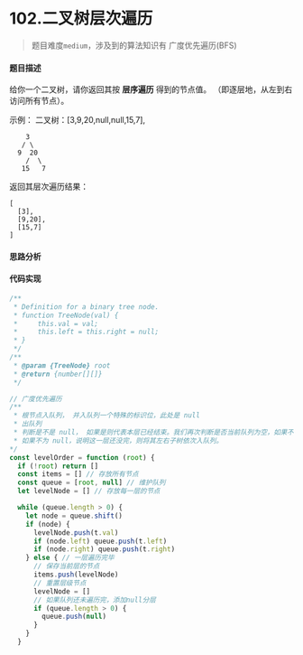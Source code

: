 # 102.二叉树层次遍历

> 题目难度`medium`，涉及到的算法知识有 广度优先遍历(BFS)

#### 题目描述

给你一个二叉树，请你返回其按 **层序遍历** 得到的节点值。 （即逐层地，从左到右访问所有节点）。

示例：
二叉树：[3,9,20,null,null,15,7],
```
    3
   / \
  9  20
    /  \
   15   7
```
返回其层次遍历结果：
```
[
  [3],
  [9,20],
  [15,7]
]
```

#### 思路分析



#### 代码实现

```javascript
/**
 * Definition for a binary tree node.
 * function TreeNode(val) {
 *     this.val = val;
 *     this.left = this.right = null;
 * }
 */
/**
 * @param {TreeNode} root
 * @return {number[][]}
 */

// 广度优先遍历
/**
 * 根节点入队列， 并入队列一个特殊的标识位，此处是 null
 * 出队列
 * 判断是不是 null， 如果是则代表本层已经结束。我们再次判断是否当前队列为空，如果不为空继续入队一个 null，否则说明遍历已经完成，我们什么都不不用做
 * 如果不为 null，说明这一层还没完，则将其左右子树依次入队列。
*/
const levelOrder = function (root) {
  if (!root) return []
  const items = [] // 存放所有节点
  const queue = [root, null] // 维护队列
  let levelNode = [] // 存放每一层的节点

  while (queue.length > 0) {
    let node = queue.shift()
    if (node) {
      levelNode.push(t.val)
      if (node.left) queue.push(t.left)
      if (node.right) queue.push(t.right)
    } else { // 一层遍历完毕
      // 保存当前层的节点
      items.push(levelNode)
      // 重置层级节点
      levelNode = []
      // 如果队列还未遍历完，添加null分层
      if (queue.length > 0) {
        queue.push(null)
      }
    }
  }
```

